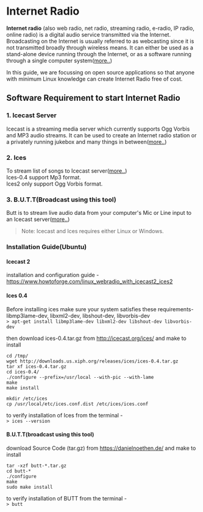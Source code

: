 # Internet Radio
**Internet radio** (also web radio, net radio, streaming radio, e-radio, IP radio, online radio) is a digital audio service transmitted via the Internet. Broadcasting on the Internet is usually referred to as webcasting since it is not transmitted broadly through wireless means. It can either be used as a stand-alone device running through the Internet, or as a software running through a single computer system([more..](https://en.wikipedia.org/wiki/Internet_radio))<br/>

In this guide, we are focussing on open source applications so that anyone with minimum Linux knowledge can create Internet Radio free of cost. 

## Software Requirement to start Internet Radio

### 1. Icecast Server
Icecast is a streaming media server which currently supports Ogg Vorbis and MP3 audio streams. It can be used to create an Internet radio station or a privately running jukebox and many things in between([more..](http://icecast.org/docs/icecast-2.4.1/introduction.html))<br/>
### 2. Ices 
To stream list of songs to Icecast server([more..](http://icecast.org/docs/icecast-2.4.1/introduction.html))<br/>
Ices-0.4 support Mp3 format.<br/>
Ices2 only support Ogg Vorbis format.<br/>
### 3. B.U.T.T(Broadcast using this tool)
Butt is to stream live audio data from your computer's Mic or Line input to an Icecast server([more..](http://icecast.org/docs/icecast-2.4.1/introduction.html))<br/>

> Note: Icecast and Ices requires either Linux or Windows.

### Installation Guide(Ubuntu)

#### Icecast 2
installation and configuration guide -<br/>
https://www.howtoforge.com/linux_webradio_with_icecast2_ices2<br/>

#### Ices 0.4
Before installing ices make sure your system satisfies these requirements-<br/>
libmp3lame-dev, libxml2-dev, libshout-dev, libvorbis-dev <br/>
```> apt-get install libmp3lame-dev libxml2-dev libshout-dev libvorbis-dev```<br/>

then download ices-0.4.tar.gz from http://icecast.org/ices/ and make to install<br/>
```
cd /tmp/
wget http://downloads.us.xiph.org/releases/ices/ices-0.4.tar.gz
tar xf ices-0.4.tar.gz
cd ices-0.4/
./configure --prefix=/usr/local --with-pic --with-lame
make
make install

mkdir /etc/ices
cp /usr/local/etc/ices.conf.dist /etc/ices/ices.conf
```
to verify installation of Ices from the terminal -<br/>
```> ices --version ```

#### B.U.T.T(broadcast using this tool)
download Source Code (tar.gz) from https://danielnoethen.de/ and make to install<br/>
```
tar -xzf butt-*.tar.gz
cd butt-*
./configure
make
sudo make install
```
to verify installation of BUTT from the terminal -<br/>
```> butt ```
